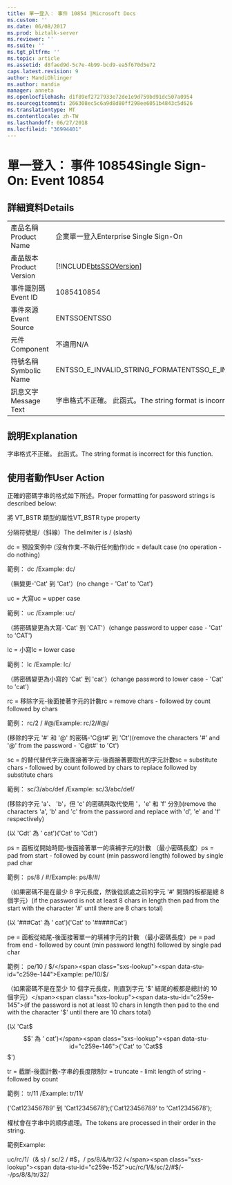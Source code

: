 ```yaml
---
title: 單一登入： 事件 10854 |Microsoft Docs
ms.custom: ''
ms.date: 06/08/2017
ms.prod: biztalk-server
ms.reviewer: ''
ms.suite: ''
ms.tgt_pltfrm: ''
ms.topic: article
ms.assetid: d8faed9d-5c7e-4b99-bcd9-ea5f670d5e72
caps.latest.revision: 9
author: MandiOhlinger
ms.author: mandia
manager: anneta
ms.openlocfilehash: d1f89ef2727933e72de1e9d759bd91dc507a0954
ms.sourcegitcommit: 266308ec5c6a9d8d80ff298ee6051b4843c5d626
ms.translationtype: MT
ms.contentlocale: zh-TW
ms.lasthandoff: 06/27/2018
ms.locfileid: "36994401"
---
```

# <a name="single-sign-on-event-10854"></a><span data-ttu-id="c259e-102">單一登入： 事件 10854</span><span class="sxs-lookup"><span data-stu-id="c259e-102">Single Sign-On: Event 10854</span></span>
## <a name="details"></a><span data-ttu-id="c259e-103">詳細資料</span><span class="sxs-lookup"><span data-stu-id="c259e-103">Details</span></span>  
  
|                 |                                                            |
|-----------------|------------------------------------------------------------|
|  <span data-ttu-id="c259e-104">產品名稱</span><span class="sxs-lookup"><span data-stu-id="c259e-104">Product Name</span></span>   |                 <span data-ttu-id="c259e-105">企業單一登入</span><span class="sxs-lookup"><span data-stu-id="c259e-105">Enterprise Single Sign-On</span></span>                  |
| <span data-ttu-id="c259e-106">產品版本</span><span class="sxs-lookup"><span data-stu-id="c259e-106">Product Version</span></span> | [!INCLUDE[btsSSOVersion](../includes/btsssoversion-md.md)] |
|    <span data-ttu-id="c259e-107">事件識別碼</span><span class="sxs-lookup"><span data-stu-id="c259e-107">Event ID</span></span>     |                           <span data-ttu-id="c259e-108">10854</span><span class="sxs-lookup"><span data-stu-id="c259e-108">10854</span></span>                            |
|  <span data-ttu-id="c259e-109">事件來源</span><span class="sxs-lookup"><span data-stu-id="c259e-109">Event Source</span></span>   |                           <span data-ttu-id="c259e-110">ENTSSO</span><span class="sxs-lookup"><span data-stu-id="c259e-110">ENTSSO</span></span>                           |
|    <span data-ttu-id="c259e-111">元件</span><span class="sxs-lookup"><span data-stu-id="c259e-111">Component</span></span>    |                            <span data-ttu-id="c259e-112">不適用</span><span class="sxs-lookup"><span data-stu-id="c259e-112">N/A</span></span>                             |
|  <span data-ttu-id="c259e-113">符號名稱</span><span class="sxs-lookup"><span data-stu-id="c259e-113">Symbolic Name</span></span>  |               <span data-ttu-id="c259e-114">ENTSSO_E_INVALID_STRING_FORMAT</span><span class="sxs-lookup"><span data-stu-id="c259e-114">ENTSSO_E_INVALID_STRING_FORMAT</span></span>               |
|  <span data-ttu-id="c259e-115">訊息文字</span><span class="sxs-lookup"><span data-stu-id="c259e-115">Message Text</span></span>   |     <span data-ttu-id="c259e-116">字串格式不正確。 此函式。</span><span class="sxs-lookup"><span data-stu-id="c259e-116">The string format is incorrect for this function.</span></span>      |
  
## <a name="explanation"></a><span data-ttu-id="c259e-117">說明</span><span class="sxs-lookup"><span data-stu-id="c259e-117">Explanation</span></span>  
 <span data-ttu-id="c259e-118">字串格式不正確。 此函式。</span><span class="sxs-lookup"><span data-stu-id="c259e-118">The string format is incorrect for this function.</span></span>  
  
## <a name="user-action"></a><span data-ttu-id="c259e-119">使用者動作</span><span class="sxs-lookup"><span data-stu-id="c259e-119">User Action</span></span>  
 <span data-ttu-id="c259e-120">正確的密碼字串的格式如下所述。</span><span class="sxs-lookup"><span data-stu-id="c259e-120">Proper formatting for password strings is described below:</span></span>  
  
 <span data-ttu-id="c259e-121">將 VT_BSTR 類型的屬性</span><span class="sxs-lookup"><span data-stu-id="c259e-121">VT_BSTR type property</span></span>  
  
 <span data-ttu-id="c259e-122">分隔符號是/（斜線）</span><span class="sxs-lookup"><span data-stu-id="c259e-122">The delimiter is / (slash)</span></span>  
  
 <span data-ttu-id="c259e-123">dc = 預設案例中 (沒有作業-不執行任何動作)</span><span class="sxs-lookup"><span data-stu-id="c259e-123">dc = default case (no operation - do nothing)</span></span>  
  
 <span data-ttu-id="c259e-124">範例： dc /</span><span class="sxs-lookup"><span data-stu-id="c259e-124">Example: dc/</span></span>  
  
 <span data-ttu-id="c259e-125">（無變更-'Cat' 到 'Cat'）</span><span class="sxs-lookup"><span data-stu-id="c259e-125">(no change - 'Cat' to 'Cat')</span></span>  
  
 <span data-ttu-id="c259e-126">uc = 大寫</span><span class="sxs-lookup"><span data-stu-id="c259e-126">uc = upper case</span></span>  
  
 <span data-ttu-id="c259e-127">範例： uc /</span><span class="sxs-lookup"><span data-stu-id="c259e-127">Example: uc/</span></span>  
  
 <span data-ttu-id="c259e-128">（將密碼變更為大寫-'Cat' 到 'CAT'）</span><span class="sxs-lookup"><span data-stu-id="c259e-128">(change password to upper case - 'Cat' to 'CAT')</span></span>  
  
 <span data-ttu-id="c259e-129">lc = 小寫</span><span class="sxs-lookup"><span data-stu-id="c259e-129">lc = lower case</span></span>  
  
 <span data-ttu-id="c259e-130">範例： lc /</span><span class="sxs-lookup"><span data-stu-id="c259e-130">Example: lc/</span></span>  
  
 <span data-ttu-id="c259e-131">（將密碼變更為小寫的 'Cat' 到 'cat'）</span><span class="sxs-lookup"><span data-stu-id="c259e-131">(change password to lower case - 'Cat' to 'cat')</span></span>  
  
 <span data-ttu-id="c259e-132">rc = 移除字元-後面接著字元的計數</span><span class="sxs-lookup"><span data-stu-id="c259e-132">rc = remove chars - followed by count followed by chars</span></span>  
  
 <span data-ttu-id="c259e-133">範例： rc/2 / #@/</span><span class="sxs-lookup"><span data-stu-id="c259e-133">Example: rc/2/#@/</span></span>  
  
 <span data-ttu-id="c259e-134">(移除的字元 '#' 和 '@' 的密碼-'C@t#' 到 'Ct')</span><span class="sxs-lookup"><span data-stu-id="c259e-134">(remove the characters '#' and '@' from the password - 'C@t#' to 'Ct')</span></span>  
  
 <span data-ttu-id="c259e-135">sc = 的替代替代字元後面接著字元-後面接著要取代的字元計數</span><span class="sxs-lookup"><span data-stu-id="c259e-135">sc = substitute chars - followed by count followed by chars to replace followed by substitute chars</span></span>  
  
 <span data-ttu-id="c259e-136">範例： sc/3/abc/def /</span><span class="sxs-lookup"><span data-stu-id="c259e-136">Example: sc/3/abc/def/</span></span>  
  
 <span data-ttu-id="c259e-137">(移除的字元 'a'、 'b'，但 'c' 的密碼與取代使用 '，'e' 和 'f' 分別)</span><span class="sxs-lookup"><span data-stu-id="c259e-137">(remove the characters 'a', 'b' and 'c' from the password and replace with 'd', 'e' and 'f' respectively)</span></span>  
  
 <span data-ttu-id="c259e-138">(以 'Cdt' 為 ' cat')</span><span class="sxs-lookup"><span data-stu-id="c259e-138">('Cat' to 'Cdt')</span></span>  
  
 <span data-ttu-id="c259e-139">ps = 面板從開始時間-後面接著單一的填補字元的計數 （最小密碼長度）</span><span class="sxs-lookup"><span data-stu-id="c259e-139">ps = pad from start - followed by count (min password length) followed by single pad char</span></span>  
  
 <span data-ttu-id="c259e-140">範例： ps/8 / #/</span><span class="sxs-lookup"><span data-stu-id="c259e-140">Example: ps/8/#/</span></span>  
  
 <span data-ttu-id="c259e-141">（如果密碼不是在最少 8 字元長度，然後從該處之前的字元 '#' 開頭的板都是總 8 個字元）</span><span class="sxs-lookup"><span data-stu-id="c259e-141">(if the password is not at least 8 chars in length then pad from the start with the character '#' until there are 8 chars total)</span></span>  
  
 <span data-ttu-id="c259e-142">(以 '###Cat' 為 ' cat')</span><span class="sxs-lookup"><span data-stu-id="c259e-142">('Cat' to '#####Cat')</span></span>  
  
 <span data-ttu-id="c259e-143">pe = 面板從結尾-後面接著單一的填補字元的計數 （最小密碼長度）</span><span class="sxs-lookup"><span data-stu-id="c259e-143">pe = pad from end - followed by count (min password length) followed by single pad char</span></span>  
  
 <span data-ttu-id="c259e-144">範例： pe/10 / $/</span><span class="sxs-lookup"><span data-stu-id="c259e-144">Example: pe/10/$/</span></span>  
  
 <span data-ttu-id="c259e-145">（如果密碼不是在至少 10 個字元長度，則直到字元 '$' 結尾的板都是總計的 10 個字元）</span><span class="sxs-lookup"><span data-stu-id="c259e-145">(if the password is not at least 10 chars in length then pad to the end with the character '$' until there are 10 chars total)</span></span>  
  
 <span data-ttu-id="c259e-146">(以 'Cat$ $$' 為 ' cat')</span><span class="sxs-lookup"><span data-stu-id="c259e-146">('Cat' to 'Cat$$$$$$$')</span></span>  
  
 <span data-ttu-id="c259e-147">tr = 截斷-後面計數-字串的長度限制</span><span class="sxs-lookup"><span data-stu-id="c259e-147">tr = truncate - limit length of string - followed by count</span></span>  
  
 <span data-ttu-id="c259e-148">範例： tr/11 /</span><span class="sxs-lookup"><span data-stu-id="c259e-148">Example: tr/11/</span></span>  
  
 <span data-ttu-id="c259e-149">('Cat123456789' 到 'Cat12345678');</span><span class="sxs-lookup"><span data-stu-id="c259e-149">('Cat123456789' to 'Cat12345678');</span></span>  
  
 <span data-ttu-id="c259e-150">權杖會在字串中的順序處理。</span><span class="sxs-lookup"><span data-stu-id="c259e-150">The tokens are processed in their order in the string.</span></span>  
  
 <span data-ttu-id="c259e-151">範例</span><span class="sxs-lookup"><span data-stu-id="c259e-151">Example:</span></span>  
  
 <span data-ttu-id="c259e-152">uc/rc/1/（& s) / sc/2 / #$，/ ps/8/&/tr/32 /</span><span class="sxs-lookup"><span data-stu-id="c259e-152">uc/rc/1/&/sc/2/#$/--/ps/8/&/tr/32/</span></span>